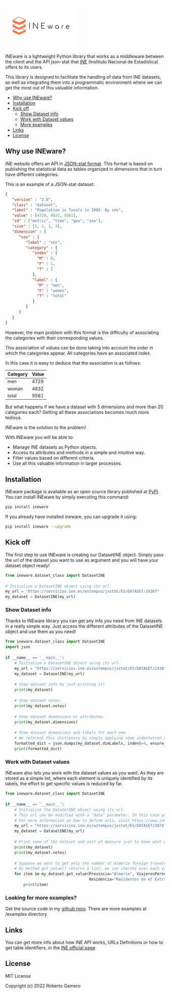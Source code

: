 ![INEware](/docs/ineware_logo.PNG)

INEware is a lightweight Python library that works as a middleware between the client and the API json-stat that [INE](https://www.ine.es/) 
(Instituto Nacional de Estadística) offers to its users.

This library is designed to facilitate the handling of data from INE datasets, as well as integrating them into a 
programmatic environment where we can get the most out of this valuable information.

* [Why use INEware?](#why-use-ineware)
* [Installation](#installation)
* [Kick off](#kick-off)
  * [Show Dataset info](#show-dataset-info)
  * [Work with Dataset values](#work-with-dataset-values)
  * [More examples](#looking-for-more-examples)
* [Links](#links)
* [License](#license)

## Why use INEware?

INE website offers an API in [JSON-stat format](https://json-stat.org/). This format is based on publishing the statistical data as tables organized in dimensions that in turn have different categories.

This is an example of a JSON-stat dataset:

```json
{
   "version" : "2.0",
   "class" : "dataset",
   "label" : "Population in Tuvalu in 2002. By sex",
   "value" : [4729, 4832, 9561],
   "id" : ["metric", "time", "geo", "sex"],
   "size" : [1, 1, 1, 3],
   "dimension" : {
      "sex" : {
         "label" : "sex",
         "category" : {
            "index" : {
              "M" : 0,
              "F" : 1,
              "T" : 2
            },
            "label" : {
              "M" : "men",
              "F" : "women",
              "T" : "total"
            }
         }
      }
   }
}
```
However, the main problem with this format is the difficulty of associating the categories with their corresponding values. 

This association of values can be done taking into account the order in which the categories appear. All categories have an associated index.

In this case it is easy to deduce that the association is as follows:

| Category     | Value             | 
|:-------------|:------------------|
| men          | 4729              |
| woman        | 4832              |
| total        | 9561              |

But what happens if we have a dataset with 5 dimensions and more than 20 categories each? Getting all these associations becomes much more tedious.

INEware is the solution to the problem! 

With INEware you will be able to:

*   Manage INE datasets as Python objects.
*   Access its attributes and methods in a simple and intuitive way.
*   Filter values based on different criteria.
*   Use all this valuable information in larger processes.

## Installation

INEware package is available as an open source library published at [PyPI](https://pypi.org/project/ineware/).
You can install INEware by simply executing this command:
```bash
pip install ineware
```
If you already have installed ineware, you can upgrade it using:
```bash
pip install ineware --upgrade
```

## Kick off

The first step to use INEware is creating our DatasetINE object. Simply pass the url of the dataset you 
want to use as argument and you will have your dataset object ready!

```python
from ineware.dataset_class import DatasetINE

# Initialize a DatasetINE object using its url.
my_url = "https://servicios.ine.es/wstempus/jsstat/ES/DATASET/24387"
my_dataset = DatasetINE(my_url)
```

### Show Dataset info

Thanks to INEware library you can get any info you need from INE datasets in a really simple way.
Just access the different attributes of the DatasetINE object and use them as you need!

```python
from ineware.dataset_class import DatasetINE
import json

if __name__ == '__main__':
    # Initialize a DatasetINE object using its url.
    my_url = "https://servicios.ine.es/wstempus/jsstat/ES/DATASET/24387"
    my_dataset = DatasetINE(my_url)

    # Show dataset info by just printing it!
    print(my_dataset)

    # Show dataset notes.
    print(my_dataset.notes)

    # Show dataset dimensions or attributes.
    print(my_dataset.dimensions)

    # Show dataset dimensions and labels for each one.
    # We reformat this dictionary by simply applying some indentation and removing ascii characters.
    formatted_dict = json.dumps(my_dataset.dimLabels, indent=4, ensure_ascii=False)
    print(formatted_dict)
```

### Work with Dataset values

INEware also lets you work with the dataset values as you want. As they are stored as a simple list,
where each element is uniquely identified by its labels, the effort to get specific values is 
reduced by far.

```python
from ineware.dataset_class import DatasetINE

if __name__ == '__main__':
    # Initialize the DatasetINE object using its url.
    # This url can be modified with a "date" parameter. In this case year 2020 (since 1st January to 31th December).
    # For more information on how to define urls, visit https://www.ine.es/dyngs/DataLab/manual.html?cid=1259945947375
    my_url = "https://servicios.ine.es/wstempus/jsstat/ES/DATASET/2074?date=20200101:20201231"
    my_dataset = DatasetINE(my_url)

    # Print name of the dataset and unit of measure just to know what we are working with.
    print(my_dataset)
    print(my_dataset.notes)

    # Suppose we want to get only the number of Almería foreign travelers in each month of 2020.
    # As method get_value() returns a list, we can iterate over each value in a simple way to show them.
    for item in my_dataset.get_value(Provincia="Almería", ViajerosPernoctaciones="Viajero",
                                     Residencia="Residentes en el Extranjero"):
        print(item)
```
### Looking for more examples?

Get the source code in my [github repo](https://github.com/rgameroe/ineware).
There are more examples at /examples directory

## Links

You can get more info about how INE API works, URLs Definitions or how to get table identifiers,
in the [INE official page](https://www.ine.es/dyngs/DataLab/es/manual.html?cid=1259945948443)

## License

MIT License

Copyright (c) 2022 Roberto Gamero

